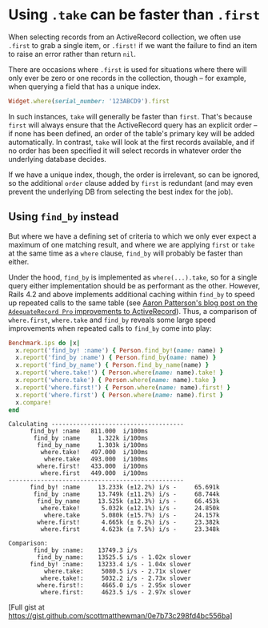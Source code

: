 # Using `.take` can be faster than `.first`

When selecting records from an ActiveRecord collection, we often use `.first` to grab a single item, or `.first!` if we want the failure to find an item to raise an error rather than return `nil`.

There are occasions where `.first` is used for situations where there will only ever be zero or one records in the collection, though – for example, when querying a field that has a unique index.

```ruby
Widget.where(serial_number: '123ABCD9').first
```

In such instances, `take` will generally be faster than `first`. That's because `first` will always ensure that the ActiveRecord query has an explicit order – if none has been defined, an order of the table's primary key will be added automatically. In contrast, `take` will look at the first records available, and if no order has been specified it will select records in whatever order the underlying database decides.

If we have a unique index, though, the order is irrelevant, so can be ignored, so the additional `order` clause added by `first` is redundant (and may even prevent the underlying DB from selecting the best index for the job).

## Using `find_by` instead

But where we have a defining set of criteria to which we only ever expect a maximum of one matching result, and where we are applying `first` or `take` at the same time as a `where` clause, `find_by` will probably be faster than either.

Under the hood, `find_by` is implemented as `where(...).take`, so for a single query either implementation should be as performant as the other. However, Rails 4.2 and above implements additional caching within `find_by` to speed up repeated calls to the same table (see [Aaron Patterson's blog post on the `AdequateRecord Pro` improvements to ActiveRecord][adequate_record]). Thus, a comparison of `where.first`, `where.take` and `find_by` reveals some large speed improvements when repeated calls to `find_by` come into play:

```ruby
Benchmark.ips do |x|
  x.report('find_by! :name') { Person.find_by!(name: name) }
  x.report('find_by :name') { Person.find_by(name: name) }
  x.report('find_by_name') { Person.find_by_name(name) }
  x.report('where.take!') { Person.where(name: name).take! }
  x.report('where.take') { Person.where(name: name).take }
  x.report('where.first!') { Person.where(name: name).first! }
  x.report('where.first') { Person.where(name: name).first }
  x.compare!
end
```

```text
Calculating -------------------------------------
      find_by! :name   811.000  i/100ms
       find_by :name     1.322k i/100ms
        find_by_name     1.303k i/100ms
         where.take!   497.000  i/100ms
          where.take   493.000  i/100ms
        where.first!   433.000  i/100ms
         where.first   449.000  i/100ms
-------------------------------------------------
      find_by! :name     13.233k (±12.2%) i/s -     65.691k
       find_by :name     13.749k (±11.2%) i/s -     68.744k
        find_by_name     13.525k (±12.3%) i/s -     66.453k
         where.take!      5.032k (±12.1%) i/s -     24.850k
          where.take      5.080k (±15.7%) i/s -     24.157k
        where.first!      4.665k (± 6.2%) i/s -     23.382k
         where.first      4.623k (± 7.5%) i/s -     23.348k

Comparison:
       find_by :name:    13749.3 i/s
        find_by_name:    13525.5 i/s - 1.02x slower
      find_by! :name:    13233.4 i/s - 1.04x slower
          where.take:     5080.5 i/s - 2.71x slower
         where.take!:     5032.2 i/s - 2.73x slower
        where.first!:     4665.0 i/s - 2.95x slower
         where.first:     4623.5 i/s - 2.97x slower
```

[Full gist at https://gist.github.com/scottmatthewman/0e7b73c298fd4bc556ba]



[adequate_record]: http://tenderlovemaking.com/2014/02/19/adequaterecord-pro-like-activerecord.html
